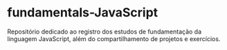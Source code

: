 # fundamentals-JavaScript
Repositório dedicado ao registro dos estudos de fundamentação da linguagem JavaScript, além do compartilhamento de projetos e exercícios.
